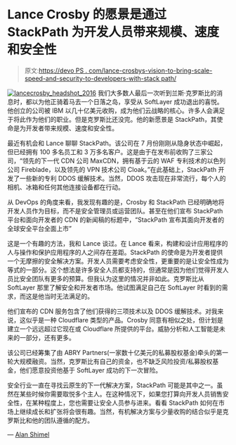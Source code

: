 # Lance Crosby 的愿景是通过 StackPath 为开发人员带来规模、速度和安全性

> 原文:[https://devo PS . com/lance-crosbys-vision-to-bring-scale-speed-and-security-to-developers-with-stack path/](https://devops.com/lance-crosbys-vision-to-bring-scale-speed-and-security-to-developers-with-stackpath/)

[![lancecrosby_headshot_2016](../Images/715556892c242ad9bfe25535e7f71e40.png)](https://devops.com/wp-content/uploads/2016/10/LanceCrosby_Headshot_2016.png) 我们大多数人最后一次听到兰斯·克罗斯比的消息时，都以为他正骑着马去一个日落之岛，享受从 SoftLayer 成功退出的喜悦。他创立的公司被 IBM 以几十亿美元收购，成为他们云战略的核心。许多人会满足于将此作为他们的职业。但是克罗斯比还没完。他的新愿景是 StackPath，其使命是为开发者带来规模、速度和安全性。

最近有机会和 Lance 聊聊 StackPath。该公司在 7 月份刚刚从隐身状态中崛起，但已经拥有 100 多名员工和 3 万多名客户。这是由于在发布前收购了三家公司，“领先的下一代 CDN 公司 MaxCDN，拥有基于云的 WAF 专利技术的以色列公司 Fireblade，以及领先的 VPN 技术公司 Cloak。”在此基础上，StackPath 开发了一些新的专利 DDOS 缓解技术。当然，DDOS 攻击现在非常流行，每个人的相机、冰箱和任何其他连接设备都在行动。

从 DevOps 的角度来看，我发现有趣的是，Crosby 和 StackPath 已经明确地将开发人员作为目标，而不是安全管理员或运营团队。甚至在他们宣布 StackPath 平台和面向开发者的 CDN 的新闻稿的标题中，“StackPath 宣布其面向开发者的全球安全平台全面上市”

这是一个有趣的方法，我和 Lance 谈过。在 Lance 看来，构建和设计应用程序的人与操作和保护应用程序的人之间存在差距。StackPath 的使命是为开发者提供一个无摩擦的安全解决方案。开发人员需要考虑安全性，更重要的是让安全性成为等式的一部分。这个想法是许多安全人员都支持的，但通常是因为他们觉得开发人员比安全团队有更多的预算。但我认为这里的情况并非如此。克罗斯比从 SoftLayer 那里了解安全和开发者市场。他试图满足自己在 SoftLayer 时看到的需求，而这是他当时无法满足的。

他们宣布的 CDN 服务包含了他们获得的三项技术以及 DDOS 缓解技术。对我来说，这似乎是一种 Cloudflare 类型的产品。Crosby 同意有相似之处，但计划是建立一个远远超过它现在或 Cloudflare 所提供的平台。威胁分析和人工智能是未来的一部分，还有更多。

该公司已经筹集了由 ABRY Partners(一家数十亿美元的私募股权基金)牵头的第一轮大规模融资。当然，克罗斯比有自己的资金，也不缺乏风险投资/私募股权基金，他们愿意投资他基于 SoftLayer 成功的下一次冒险。

安全行业一直在寻找云原生的下一代解决方案，StackPath 可能是其中之一。虽然在某些时候你需要取悦多个主人。在这种情况下，如果您打算向开发人员销售安全性，在某种程度上，您也需要让安全人员参与进来。看看 StackPath 如何在市场上继续成长和扩张将会很有趣。当然，有机解决方案与少量收购的结合似乎是克罗斯比和他的团队遵循的配方。

— [Alan Shimel](https://devops.com/author/ashimmy/)